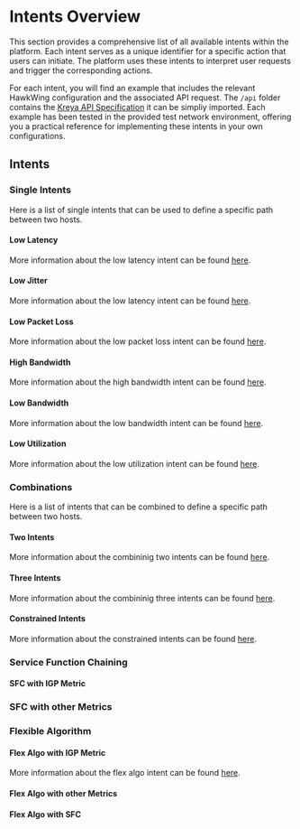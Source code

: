 # Intents Overview
This section provides a comprehensive list of all available intents within the platform. Each intent serves as a unique identifier for a specific action that users can initiate. The platform uses these intents to interpret user requests and trigger the corresponding actions.

For each intent, you will find an example that includes the relevant HawkWing configuration and the associated API request. The `/api` folder contains the [Kreya API Specification](https://kreya.app/) it can be simpliy imported.
 Each example has been tested in the provided test network environment, offering you a practical reference for implementing these intents in your own configurations.

## Intents

### Single Intents
Here is a list of single intents that can be used to define a specific path between two hosts.

#### Low Latency
More information about the low latency intent can be found [here](single-intent/low-latency.md).

#### Low Jitter
More information about the low latency intent can be found [here](single-intent/low-jitter.md).

#### Low Packet Loss
More information about the low packet loss intent can be found [here](single-intent/low-packet-loss.md).


#### High Bandwidth

More information about the high bandwidth intent can be found [here](single-intent/high-bandwidth.md).

#### Low Bandwidth
More information about the low bandwidth intent can be found [here](single-intent/low-bandwidth.md).


#### Low Utilization
More information about the low utilization intent can be found [here](single-intent/low-utilization.md).

### Combinations
Here is a list of intents that can be combined to define a specific path between two hosts.

#### Two Intents
More information about the combininig two intents can be found [here](combined-intents/two-intents.md).

#### Three Intents
More information about the combininig three intents can be found [here](combined-intents/three-intents.md).

#### Constrained Intents
More information about the constrained intents can be found [here](combined-intents/constrained-intents.md).


### Service Function Chaining 

#### SFC with IGP Metric

### SFC with other Metrics


### Flexible Algorithm
#### Flex Algo with IGP Metric
More information about the flex algo intent can be found [here](single-intent/flex-algo.md).


#### Flex Algo with other Metrics


#### Flex Algo with SFC